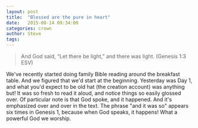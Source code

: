 ```yaml
---
layout: post
title:  "Blessed are the pure in heart"
date:   2015-08-14 09:34:00
categories: crown
author: Steve
tags:
---
```

> And God said, “Let there be light,” and there was light.
(Genesis 1:3 ESV)

We've recently started doing family Bible reading around the breakfast table. And we figured that we'd start at the beginning. Yesterday was Day 1, and what you'd expect to be old hat (the creation account) was anything but! It was so fresh to read it aloud, and notice things so easily glossed over. Of particular note is that God spoke, and it happened. And it's emphasized over and over in the text. The phrase "and it was so" appears six times in Genesis 1, because when God speaks, it happens! What a powerful God we worship.
